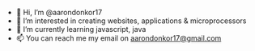 - 👋 Hi, I’m @aarondonkor17
- 👀 I’m interested in creating websites, applications & microprocessors
- 🌱 I’m currently learning javascript, java
- 📫 You can reach me my email on aarondonkor17@gmail.com

<!---
aarondonkor17/aarondonkor17 is a ✨ special ✨ repository because its `README.md` (this file) appears on your GitHub profile.
You can click the Preview link to take a look at your changes.
--->
